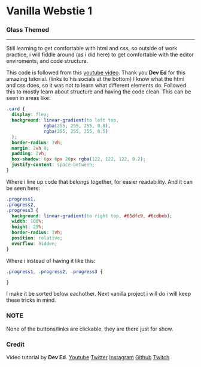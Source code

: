 # Vanilla Webstie 1
### Glass Themed

---

Still learning to get comfortable with html and css, so outside of work practice, i will fiddle around (as i did here) to get comfortable with the editor enviroments, and code structure.

This code is followed from this [youtube video](https://www.youtube.com/watch?v=O7WbVj5apxU).
Thank you **Dev Ed** for this amazing tutorial. (links to his socials at the bottom)
I know what the html and css does, so it was not to learn what different elements do. Followed this to mostly learn about structure and having the code clean.
This can be seen in areas like:
```css
.card {
  display: flex;
  background: linear-gradient(to left top, 
              rgba(255, 255, 255, 0.8), 
              rgba(255, 255, 255, 0.5)
  );
  border-radius: 1vh;
  margin: 2vh 0;
  padding: 2vh;
  box-shadow: 6px 6px 20px rgba(122, 122, 122, 0.2);
  justify-content: space-between;
}
```
Where i line up code that belongs together, for easier readability.
And it can be seen here:
```css
.progress1,
.progress2,
.progress3 {
  background: linear-gradient(to right top, #65dfc9, #6cdbeb);
  width: 100%;
  height: 25%;
  border-radius: 1vh;
  position: relative;
  overflow: hidden;
}
```
Where i instead of having it like this:
```css
.progress1, .progress2, .progress3 {

}
```
I make it be sorted below eachother.
Next vanilla project i will do i will keep these tricks in mind.

### NOTE
None of the buttons/links are clickable, they are there just for show.

### Credit
Video tutorial by **Dev Ed**.
[Youtube](https://www.youtube.com/channel/UClb90NQQcskPUGDIXsQEz5Q)
[Twitter](https://twitter.com/developedbyed)
[Instagram](https://www.instagram.com/developedbyed/)
[Github](https://github.com/developedbyed/)
[Twitch](https://www.twitch.tv/developedbyed)
